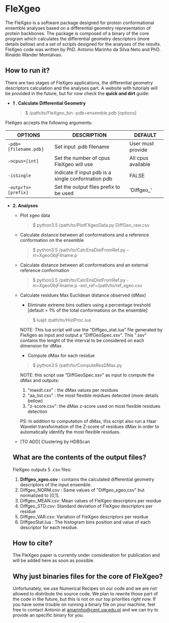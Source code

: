 
# FleXgeo

The FleXgeo is a software package designed for protein conformational ensemble analyses based on a differential geometry representation of protein backbones. The package is composed of a binary of the core program which calculates the differential geometry descriptors (more details bellow) and a set of scripts designed for the analyses of the results. FleXgeo code was written by PhD. Antonio Marinho da Silva Neto and PhD. Rinaldo Wander Montalvao.

## How to run it?
There are two stages of FleXgeo applications, the differential geometry descriptors calculation and the analyses part. A website with tutorials will be provided in the future, but for now check the **quick and dirt** guide:
- **1 . Calculate Differential Geometry**
	>$ /path/to/FleXgeo_bin -pdb=ensemble.pdb [options]

FleXgeo accepts the following arguments:

|    OPTIONS       | DESCRIPTION               | DEFAULT                 |
|----------------|-----------------------------|--------------------------|
|`-pdb=[filename.pdb]`|Set input .pdb filename|User must provide  |
|`-ncpus=[int]`      |Set the number of cpus FleXgeo will use | All cpus available|
| `-isSingle`        |Indicate if input pdb is a single conformation pdb | FALSE|
|`-outprfx=[prefix]` | Set the output files prefix to be used | 'Diffgeo_' |

 - **2. Analyses**
	* Plot xgeo data
		>$ python3.5 /path/to/PlotFXgeoData.py DiffGeo_raw.csv

	* Calculate distance between all conformations and a reference conformation on the ensemble
		>$ python3.5 /path/to/CalcEnsDistFromRef.py -in=XgeoObjFilname.p

	* Calculate distance between all conformations and an external reference conformation
		>$ python3.5 /path/to/CalcEnsDistFromRef.py -in=XgeoObjFilname.p -ext_ref=/path/to/ref_xgeo.csv

	* Calculate residues Max Euclidean distance observed (dMax)
		* Eliminate extreme bins outliers using a percentage treshold [default = 1% of the total conformations on the ensemble]
		>$ luajit /path/to/HistProc.lua

		NOTE: This lua script will use the "Diffgeo_stat.lua" file generated by FleXgeo as input and output a "DiffGeoSpec.ssv". This ".ssv" contains the lenght of the interval to be considered on each dimension for dMax.

		* Compute dMax for each residue
		>$ python3.5 /path/to/ComputeResDMax.py

		NOTE: this script use "DiffGeoSpec.ssv" as input to compute the dMax and outputs:
		1) "maxdt.csv" : the dMax values per residues
		2) "aa_list.csv" : the most flexible residues detected (more details bellow)
		3) "z-score.csv": the dMax z-score used on most flexible residues detection

		PS: In addition to computation of dMax, this script also run a Haar Wavelet transformation of the Z-score of residues dMax in order to automatically identify the most flexible residues.


	* [TO ADD] Clustering by HDBScan

	## What are the contents of the output files?
	FleXgeo outputs 5 .csv files:

	 1. **Diffgeo_xgeo.csv** :  contains the calculated differential geometry descriptors of the input ensemble.
	 2.  Diffgeo_NORM.csv : Same values of "Diffgeo_xgeo,csv" but normalized to [0,1].
	 3.  Diffgeo_MEAN.csv: Mean values of FleXgeo descriptors per residue
	 4.  Diffgeo_STD.csv: Standard deviation of FleXgeo descriptors per residue
	 5.  Diffgeo_VAR.csv: Variation of FleXgeo descriptors per residue
	 6.  DiffgeoStat.lua : The histogram bins position and value of each descriptor for each residue.

	## How to cite?
	The FleXgeo paper is currently under consideration for publication and will be added here as soon as possible.

	## Why just binaries files for the core of FleXgeo?
	Unfortunately, we use Numerical Recipes on our code and we are not allowed to distribute the source code. We plan to rewrite those part of the code in the future, but this is not on our top priorities right now. If you have some trouble on running a binary file on your machine, feel free to contact Antonio at amarinho@cent.uw.edu.pl and we can try to provide an specific binary for you.
